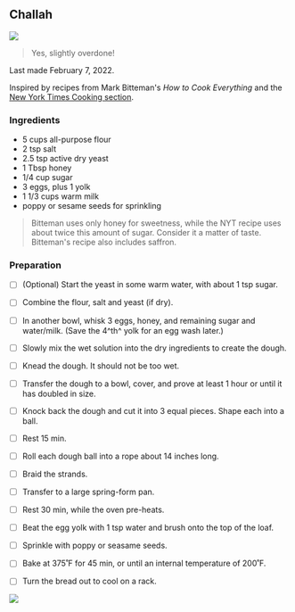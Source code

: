 ## Challah

![](https://i.imgur.com/ddBoo86.jpg)

> Yes, slightly overdone!

Last made February 7, 2022.

Inspired by recipes from Mark Bitteman's *How to Cook Everything* and the [New York Times Cooking section](https://cooking.nytimes.com/recipes/7199-my-favorite-challah).

### Ingredients

- 5 cups all-purpose flour
- 2 tsp salt
- 2.5 tsp active dry yeast
- 1 Tbsp honey
- 1/4 cup sugar
- 3 eggs, plus 1 yolk
- 1 1/3 cups warm milk
- poppy or sesame seeds for sprinkling

> Bitteman uses only honey for sweetness, while the NYT recipe uses about twice this amount of sugar. Consider it a matter of taste. Bitteman's recipe also includes saffron.

### Preparation

- [ ] (Optional) Start the yeast in some warm water, with about 1 tsp sugar.
- [ ] Combine the flour, salt and yeast (if dry).
- [ ] In another bowl, whisk 3 eggs, honey, and remaining sugar and water/milk. (Save the 4^th^ yolk for an egg wash later.)
- [ ] Slowly mix the wet solution into the dry ingredients to create the dough.
- [ ] Knead the dough. It should not be too wet.
- [ ] Transfer the dough to a bowl, cover, and prove at least 1 hour or until it has doubled in size.
- [ ] Knock back the dough and cut it into 3 equal pieces. Shape each into a ball.
- [ ] Rest 15 min. 
- [ ] Roll each dough ball into a rope about 14 inches long.
- [ ] Braid the strands. 

- [ ] Transfer to a large spring-form pan.
- [ ] Rest 30 min, while the oven pre-heats.
- [ ] Beat the egg yolk with 1 tsp water and brush onto the top of the loaf.
- [ ] Sprinkle with poppy or seasame seeds.
- [ ] Bake at 375˚F for 45 min, or until an internal temperature of 200˚F. 

- [ ] Turn the bread out to cool on a rack.

![](https://i.imgur.com/74Suctw.jpg)